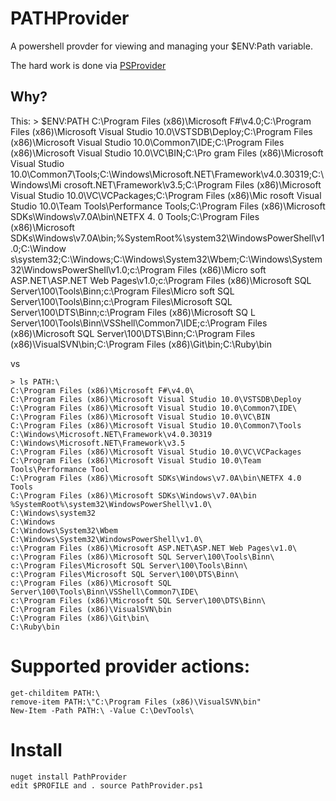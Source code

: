 # PATHProvider

A powershell provder for viewing and managing your $ENV:Path variable. 

The hard work is done via [PSProvider](http://psprovider.codeplex.com/)

## Why?

This:
	> $ENV:PATH
	C:\Program Files (x86)\Microsoft F#\v4.0\;C:\Program Files (x86)\Microsoft Visual Studio 10.0\VSTSDB\Deploy;C:\Program
	Files (x86)\Microsoft Visual Studio 10.0\Common7\IDE\;C:\Program Files (x86)\Microsoft Visual Studio 10.0\VC\BIN;C:\Pro
	gram Files (x86)\Microsoft Visual Studio 10.0\Common7\Tools;C:\Windows\Microsoft.NET\Framework\v4.0.30319;C:\Windows\Mi
	crosoft.NET\Framework\v3.5;C:\Program Files (x86)\Microsoft Visual Studio 10.0\VC\VCPackages;C:\Program Files (x86)\Mic
	rosoft Visual Studio 10.0\Team Tools\Performance Tools;C:\Program Files (x86)\Microsoft SDKs\Windows\v7.0A\bin\NETFX 4.
	0 Tools;C:\Program Files (x86)\Microsoft SDKs\Windows\v7.0A\bin;%SystemRoot%\system32\WindowsPowerShell\v1.0\;C:\Window
	s\system32;C:\Windows;C:\Windows\System32\Wbem;C:\Windows\System32\WindowsPowerShell\v1.0\;c:\Program Files (x86)\Micro
	soft ASP.NET\ASP.NET Web Pages\v1.0\;c:\Program Files (x86)\Microsoft SQL Server\100\Tools\Binn\;c:\Program Files\Micro
	soft SQL Server\100\Tools\Binn\;c:\Program Files\Microsoft SQL Server\100\DTS\Binn\;c:\Program Files (x86)\Microsoft SQ
	L Server\100\Tools\Binn\VSShell\Common7\IDE\;c:\Program Files (x86)\Microsoft SQL Server\100\DTS\Binn\;C:\Program Files
	 (x86)\VisualSVN\bin;C:\Program Files (x86)\Git\bin\;C:\Ruby\bin

vs

	> ls PATH:\
	C:\Program Files (x86)\Microsoft F#\v4.0\
	C:\Program Files (x86)\Microsoft Visual Studio 10.0\VSTSDB\Deploy
	C:\Program Files (x86)\Microsoft Visual Studio 10.0\Common7\IDE\
	C:\Program Files (x86)\Microsoft Visual Studio 10.0\VC\BIN
	C:\Program Files (x86)\Microsoft Visual Studio 10.0\Common7\Tools
	C:\Windows\Microsoft.NET\Framework\v4.0.30319
	C:\Windows\Microsoft.NET\Framework\v3.5
	C:\Program Files (x86)\Microsoft Visual Studio 10.0\VC\VCPackages
	C:\Program Files (x86)\Microsoft Visual Studio 10.0\Team Tools\Performance Tool
	C:\Program Files (x86)\Microsoft SDKs\Windows\v7.0A\bin\NETFX 4.0 Tools
	C:\Program Files (x86)\Microsoft SDKs\Windows\v7.0A\bin
	%SystemRoot%\system32\WindowsPowerShell\v1.0\
	C:\Windows\system32
	C:\Windows
	C:\Windows\System32\Wbem
	C:\Windows\System32\WindowsPowerShell\v1.0\
	c:\Program Files (x86)\Microsoft ASP.NET\ASP.NET Web Pages\v1.0\
	c:\Program Files (x86)\Microsoft SQL Server\100\Tools\Binn\
	c:\Program Files\Microsoft SQL Server\100\Tools\Binn\
	c:\Program Files\Microsoft SQL Server\100\DTS\Binn\
	c:\Program Files (x86)\Microsoft SQL Server\100\Tools\Binn\VSShell\Common7\IDE\
	c:\Program Files (x86)\Microsoft SQL Server\100\DTS\Binn\
	C:\Program Files (x86)\VisualSVN\bin
	C:\Program Files (x86)\Git\bin\
	C:\Ruby\bin

# Supported provider actions:

	get-childitem PATH:\
	remove-item PATH:\"C:\Program Files (x86)\VisualSVN\bin"
	New-Item -Path PATH:\ -Value C:\DevTools\

# Install

	nuget install PathProvider
	edit $PROFILE and . source PathProvider.ps1
